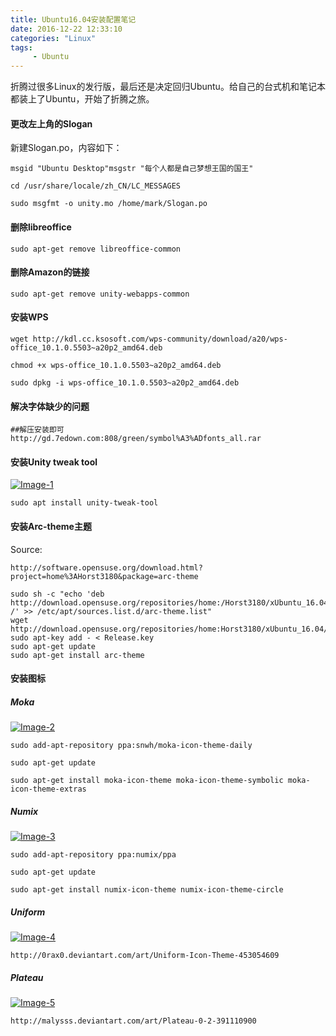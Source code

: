 ```yaml
---
title: Ubuntu16.04安装配置笔记
date: 2016-12-22 12:33:10
categories: "Linux"
tags: 
     - Ubuntu
---
```



折腾过很多Linux的发行版，最后还是决定回归Ubuntu。给自己的台式机和笔记本都装上了Ubuntu，开始了折腾之旅。

<!-- more -->


#### 更改左上角的Slogan

新建Slogan.po，内容如下：

```
msgid "Ubuntu Desktop"msgstr "每个人都是自己梦想王国的国王"

```

```
cd /usr/share/locale/zh_CN/LC_MESSAGES

sudo msgfmt -o unity.mo /home/mark/Slogan.po

```


#### 删除libreoffice

```
sudo apt-get remove libreoffice-common

```

#### 删除Amazon的链接


```
sudo apt-get remove unity-webapps-common

```

#### 安装WPS

```
wget http://kdl.cc.ksosoft.com/wps-community/download/a20/wps-office_10.1.0.5503~a20p2_amd64.deb

chmod +x wps-office_10.1.0.5503~a20p2_amd64.deb

sudo dpkg -i wps-office_10.1.0.5503~a20p2_amd64.deb

```

#### 解决字体缺少的问题


```
##解压安装即可
http://gd.7edown.com:808/green/symbol%A3%ADfonts_all.rar

```

#### 安装Unity tweak tool

[![Image-1][]][Image-1]

```
sudo apt install unity-tweak-tool

```

#### 安装Arc-theme主题

Source:

```
http://software.opensuse.org/download.html?project=home%3AHorst3180&package=arc-theme

```

```
sudo sh -c "echo 'deb http://download.opensuse.org/repositories/home:/Horst3180/xUbuntu_16.04/ /' >> /etc/apt/sources.list.d/arc-theme.list"
wget http://download.opensuse.org/repositories/home:Horst3180/xUbuntu_16.04/Release.key
sudo apt-key add - < Release.key
sudo apt-get update
sudo apt-get install arc-theme

```

#### 安装图标

##### Moka

[![Image-2][]][Image-2]

```
sudo add-apt-repository ppa:snwh/moka-icon-theme-daily

sudo apt-get update

sudo apt-get install moka-icon-theme moka-icon-theme-symbolic moka-icon-theme-extras

```

##### Numix

[![Image-3][]][Image-3]
```
sudo add-apt-repository ppa:numix/ppa

sudo apt-get update

sudo apt-get install numix-icon-theme numix-icon-theme-circle

```
##### Uniform

[![Image-4][]][Image-4]

```
http://0rax0.deviantart.com/art/Uniform-Icon-Theme-453054609

```

##### Plateau

[![Image-5][]][Image-5]

```
http://malysss.deviantart.com/art/Plateau-0-2-391110900

```

[Image-1]: http:///qn.atecher.com/mts/20180418/3853306638009344
[Image-2]: http:///qn.atecher.com/mts/20180418/3853306639139840
[Image-3]: http:///qn.atecher.com/mts/20180418/3853306641581056
[Image-4]: http:///qn.atecher.com/mts/20180418/3853306640466944
[Image-5]: http:///qn.atecher.com/mts/20180418/3853306644251648

                       